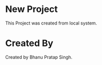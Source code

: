 # New Project 

This Project was created from local system.

# Created By
Created by Bhanu Pratap Singh.